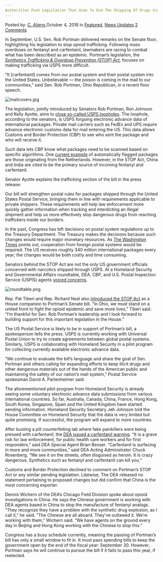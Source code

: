 ```yaml
---
Authorities Push Legislation That Aims To End The Shipping Of Drugs Via USPS
---
```

<article class="post-listing post-15655 post type-post status-publish format-standard has-post-thumbnail hentry  tag-aims tag-authorities tag-legislation tag-push tag-shipping tag-usps">
    <div class="post-inner">
        <span>Posted by: <a href="https://www.deepdotweb.com/author/caliens/" title="">C. Aliens </a></span>
    <span>October 4, 2016</span>
    <span>in <a href="https://www.deepdotweb.com/category/deepdot-news/" rel="category tag">Featured</a>, <a href="https://www.deepdotweb.com/category/news-updates/" rel="category tag">News Updates</a></span>
    <span><a href="https://www.deepdotweb.com/2016/10/04/authorities-push-legislation-aims-end-shipping-drugs-via-usps/#comments">2 Comments</a></span>
    </p>
    <div class="clear"></div>
    <div class="entry">
    <p>In September, U.S. Sen. Rob Portman delivered remarks on the Senate floor, highlighting his legislation to stop opioid trafficking. Following mass overdoses on fentanyl and carfentanil, lawmakers are racing to combat what has been described as an epidemic. Portman’s legislation, the <a href="http://www.portman.senate.gov/public/index.cfm/press-releases?ID=929D0D88-97EE-49A5-8EB5-8D200D2C7D2C"><em>Synthetics Trafficking &amp; Overdose Prevention (STOP) Act</em></a>, focuses on making trafficking via USPS more difficult.</p>
    <p>“It [carfentanil] comes from our postal system and their postal system into the United States. Unbelievable — the poison is coming in the mail to our communities,” said Sen. Rob Portman, Ohio Republican, in a recent floor speech.</p>
    <p><img class="wp-image-15656 aligncenter" src="/imgs/2016/10/mailcovers-jpg.jpeg" alt="mailcovers.jpg" width="685" height="400" srcset="/imgs/2016/10/mailcovers-jpg.jpeg 898w, /imgs/2016/10/mailcovers-jpg-300x175.jpeg 300w" sizes="(max-width: 685px) 100vw, 685px"/></p>
    <p>The legislation, jointly introduced by Senators Rob Portman, Ron Johnson and Kelly Ayotte, aims to <a href="http://www.portman.senate.gov/public/index.cfm?p=press-releases&amp;id=B2BD27D7-816F-438F-95CF-FD477B1185D8">close so-called USPS loopholes</a>. The loophole, according to the senators, is USPS forgoing electronic advance data of international packages. Private mail carriers such as FedEx and UPS require advance electronic customs data for mail entering the US. This data allows Customs and Border Protection (CBP) to see who sent the package and who will receive it.</p>
    <p>Such data lets CBP know what packages need to be scanned based on specific algorithms. One <a href="https://www.deepdotweb.com/2016/09/21/alaskan-man-arrested-after-15000-ecstasy-package-intercepted/">current example</a> of automatically flagged packages are those originating from the Netherlands. However, in the STOP Act, China and India are cited to be the primary source of incoming fentanyl and carfentanil.</p>
    <p>Senator Ayotte explains the trafficking section of the bill in the press release:</p>
    <p>Our bill will strengthen postal rules for packages shipped through the United States Postal Service, bringing them in line with requirements applicable to private shippers. These requirements will help law enforcement more quickly gather information when tracking and interdicting an illegal shipment and help us more effectively stop dangerous drugs from reaching traffickers inside our borders.</p>
    <p>In the past, Congress has left decisions on postal system regulations up to the Treasury Department. The Treasury makes the decisions because such changes would require major monetary resources. As <a href="http://www.washingtontimes.com/news/2016/sep/26/postal-service-fuels-opioid-epidemic-by-delivering/">The Washington Times</a> points out, cooperation from foreign postal systems would be required. The US receives roughly 340 million international packages every year; the changes would be both costly and time consuming.</p>
    <p>Senators behind the STOP Act are not the only US government officials concerned with narcotics shipped through USPS. At a Homeland Security and Governmental Affairs roundtable, DEA, CBP, and U.S. Postal Inspection Service (USPIS) agents <a href="http://www.hsgac.senate.gov/hearings/roundtable_-preventing-drug-trafficking-through-international-mail">voiced concerns</a>.</p>
    <p><img class="wp-image-15657 aligncenter" src="/imgs/2016/10/roundtable-png.png" alt="roundtable.png" srcset="/imgs/2016/10/roundtable-png.png 587w, /imgs/2016/10/roundtable-png-300x171.png 300w" sizes="(max-width: 587px) 100vw, 587px"/></p>
    <p>Rep. Pat Tiberi and Rep. Richard Neal also <a href="https://timesgazette.com/news/10526/portman-rallies-highland-county-republicans">introduced the STOP Act</a> as a House companion to Portman’s Senate bill. “In Ohio, we must stand on a united front to fight the opioid epidemic and save more lives,” Tiberi said. “I’m thankful for Sen. Rob Portman’s leadership and I look forward to building support for this important legislation in the House.”</p>
    <p>The US Postal Service is likely to be in support of Portman’s bill, a spokesperson tells the press. USPS is currently working with Universal Postal Union to try to create agreements between global postal systems. Similarly, USPS is collaborating with Homeland Security in a pilot program for collecting currently available electronic advance data.</p>
    <p>“We continue to evaluate the bill’s language and share the goal of Sen. Portman and others calling for expanding efforts to keep illicit drugs and other dangerous materials out of the hands of the American public and maintaining the safety of our nation’s mail system,” Postal Service spokesman David A. Partenheimer said.</p>
    <p>The aforementioned pilot program from Homeland Security is already seeing some voluntary electronic advance data submissions from various international countries. So far, Australia, Canada, China, France, Hong Kong, South Korea, Singapore, Spain and the United Kingdom have started sending information. Homeland Security Secretary Jeh Johnson told the House Committee on Homeland Security that the data is very limited but quite promising. If successful, the program will expand to more countries.</p>
    <p>After busting a pill counterfeiting lab where fake painkillers were being pressed with carfentanil, the <a href="https://www.deepdotweb.com/2016/09/23/pill-counterfeiting-lab-bust-dea-warns-fentanyls-danger/">DEA issued a carfentanil warning</a>. “It is a grave risk for law enforcement, for public health care workers and for first responders,” said DEA Special Agent Brian Besser. “Carfentanil is surfacing in more and more communities,” said DEA Acting Administrator Chuck Rosenberg. “We see it on the streets, often disguised as heroin. It is crazy dangerous. Synthetics such as fentanyl and carfentanil can kill you.”</p>
    <p>Customs and Border Protection declined to comment on Portman’s STOP Act or any similar pending legislation. Likewise, The DEA released no statement pertaining to proposed changes but did confirm that China is the most concerning exporter.</p>
    <p>Dennis Wichern of the DEA’s Chicago Field Division spoke about opioid investigations in China. He says the Chinese government is working with DEA agents based in China to stop the manufacture of fentanyl analogs. “They recognize they have a problem with the synthetic drug explosion, as I call it,” he said. “The Chinese are all aboard. They’ve outlawed it. We’re working with them,” Wichern said. “We have agents on the ground every day in Beijing and Hong Kong working with the Chinese to stop this.”</p>
    <p>Congress has a busy schedule currently, meaning the passing of Portman’s bill has only a small window to fit in. It must pass spending bills to keep the government open by the end of the fiscal year: September 30. However, Portman says he will continue to pursue the bill if it fails to pass this year, if reelected.</p>
    </div>
    <span style="display:none"><a href="https://www.deepdotweb.com/tag/aims/" rel="tag">aims</a> <a href="https://www.deepdotweb.com/tag/authorities/" rel="tag">authorities</a>  <a href="https://www.deepdotweb.com/tag/legislation/" rel="tag">legislation</a> <a href="https://www.deepdotweb.com/tag/push/" rel="tag">push</a> <a href="https://www.deepdotweb.com/tag/shipping/" rel="tag">shipping</a> <a href="https://www.deepdotweb.com/tag/usps/" rel="tag">usps</a></span> <span style="display:none" class="updated">2016-10-04</span>
    <div style="display:none" class="vcard author" itemprop="author" itemscope itemtype="http://schema.org/Person"><strong class="fn" itemprop="name"><a href="https://www.deepdotweb.com/author/caliens/" title="Posts by C. Aliens" rel="author">C. Aliens</a></strong></div>
    </div>
</article>

